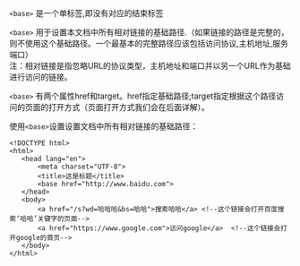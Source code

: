 
`<base>` 是一个单标签,即没有对应的结束标签
                   
`<base>` 用于设置本文档中所有相对链接的基础路径.（如果链接的路径是完整的，则不使用这个基础路径。一个最基本的完整路径应该包括访问协议,主机地址,服务端口）         
       注：相对链接是指忽略URL的协议类型，主机地址和端口并以另一个URL作为基础进行访问的链接。    
         
`<base>` 有两个属性href和target。href指定基础路径;target指定根据这个路径访问的页面的打开方式（页面打开方式我们会在后面详解）。   
               
使用`<base>`设置设置文档中所有相对链接的基础路径：                  

    <!DOCTYPE html>
    <html>
       <head lang="en">
           <meta charset="UTF-8">
           <title>这是标题</title>
           <base href="http://www.baidu.com">
       </head>
       <body>
           <a href="/s?wd=哈哈哈&bs=哈哈">搜索哈哈</a> <!--这个链接会打开百度搜索‘哈哈’关键字的页面-->
           <a href="https://www.google.com">访问google</a>  <!--这个链接会打开google的首页-->
       </body>
    </html>


